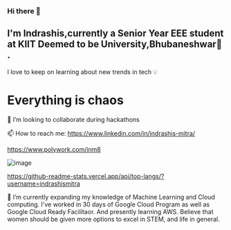 ### Hi there 👋
## I'm Indrashis,currently a Senior Year EEE student at KIIT Deemed to be University,Bhubaneshwar🏫 . 
 
 I love to keep on learning about new trends in tech 💡 

# Everything is chaos 
👯 I’m looking to collaborate during hackathons


 📫 How to reach me: https://www.linkedin.com/in/indrashis-mitra/   
                 
   https://www.polywork.com/inm8
                     


![image](https://user-images.githubusercontent.com/48444783/149367990-3bc5e8cf-d3ce-4e3c-b478-6b2fdecc4fa1.png)





 
  https://github-readme-stats.vercel.app/api/top-langs/?username=indrashismitra
  


 🌱 I’m currently expanding my knowledge of Machine Learning and Cloud computing. I've worked in 30 days of Google Cloud Program as well as Google Cloud Ready Facilitaor. And presently learning AWS. Believe that women should be given more options to excel in STEM, and life in general. 


<!--
**indrashismitra/indrashismitra** is a ✨ _special_ ✨ repository because its `README.md` (this file) appears on your GitHub profile.

Here are some ideas to get you started:

- 🔭 I’m currently working on ...
- 🌱 I’m currently expanding my knowledge of Machine Learning
- 👯 I’m looking to collaborate on 
- 🤔 I’m looking for help with ...
- ...
-https://github-readme-stats.vercel.app/api?username=indrashismitra&show_icons=true&theme=radical
-  ...
- ⚡ Fun fact: ...
-->
